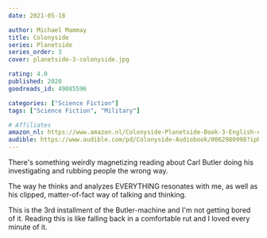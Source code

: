 ```yaml
---
date: 2021-05-18

author: Michael Mammay
title: Colonyside
series: Planetside
series_order: 3
cover: planetside-3-colonyside.jpg

rating: 4.0
published: 2020
goodreads_id: 49085596

categories: ["Science Fiction"]
tags: ["Science Fiction", "Military"]

# Affiliates
amazon_nl: https://www.amazon.nl/Colonyside-Planetside-Book-3-English-ebook/dp/B086JHKVVR/?&_encoding=UTF8&tag=sofielambre0f-21&linkCode=ur2&linkId=bfb3acd991dfc2e9dca9257b06a18eaf&camp=247&creative=1211
audible: https://www.audible.com/pd/Colonyside-Audiobook/0062980998?ipRedirectOverride=true
---
```


There's something weirdly magnetizing reading about Carl Butler doing his investigating and rubbing people the wrong way.

<!--more-->

The way he thinks and analyzes EVERYTHING resonates with me, as well as his clipped, matter-of-fact way of talking and thinking.

This is the 3rd installment of the Butler-machine and I'm not getting bored of it. Reading this is like falling back in a comfortable rut and I loved every minute of it.
